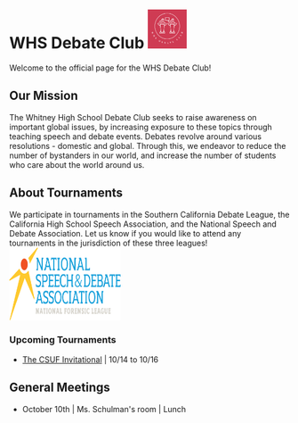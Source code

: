 # WHS Debate Club <img src="debateclublogo.png" alt="debate club logo" height="70" width="70">
Welcome to the official page for the WHS Debate Club! 

## Our Mission
The Whitney High School Debate Club seeks to raise awareness on important global issues, by increasing exposure to these topics through teaching speech and debate events. Debates  revolve around various resolutions - domestic and global. Through this, we endeavor to reduce the number of bystanders in our world, and increase the number of students who care about the world around us. 

## About Tournaments 
We participate in tournaments in the Southern California Debate League, the California High School Speech Association, and the National Speech and Debate Association. Let us know if you would like to attend any tournaments in the jurisdiction of these three leagues! 
<br>
<img src="nsdapic.png" alt="NSDA logo" width="200" height="130">

### Upcoming Tournaments 
- [The CSUF Invitational](https://www.tabroom.com/index/tourn/index.mhtml?tourn_id=24581) | 10/14 to 10/16

## General Meetings
- October 10th | Ms. Schulman's room | Lunch 





